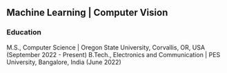 ## Machine Learning | Computer Vision

### Education

M.S., Computer Science | Oregon State University, Corvallis, OR, USA (September 2022 - Present)
B.Tech., Electronics and Communication | PES University, Bangalore, India (June 2022)

### 


